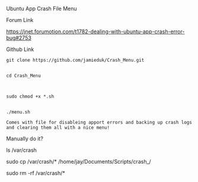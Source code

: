 Ubuntu App Crash File Menu



Forum Link

https://jnet.forumotion.com/t1782-dealing-with-ubuntu-app-crash-error-bug#2753

Github Link


    git clone https://github.com/jamieduk/Crash_Menu.git


    cd Crash_Menu



    sudo chmod +x *.sh


    ./menu.sh

~~~
Comes with file for disableing apport errors and backing up crash logs and clearing them all with a nice menu!
~~~

Manually do it?

ls /var/crash


sudo cp /var/crash/* /home/jay/Documents/Scripts/crash_/


sudo rm -rf /var/crash/*



